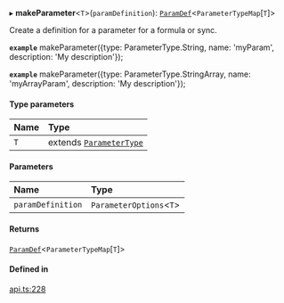 ▸ **makeParameter**<`T`\>(`paramDefinition`): [`ParamDef`](../interfaces/ParamDef.md)<`ParameterTypeMap`[`T`]\>

Create a definition for a parameter for a formula or sync.

**`example`**
makeParameter({type: ParameterType.String, name: 'myParam', description: 'My description'});

**`example`**
makeParameter({type: ParameterType.StringArray, name: 'myArrayParam', description: 'My description'});

#### Type parameters

| Name | Type |
| :------ | :------ |
| `T` | extends [`ParameterType`](../enums/ParameterType.md) |

#### Parameters

| Name | Type |
| :------ | :------ |
| `paramDefinition` | `ParameterOptions`<`T`\> |

#### Returns

[`ParamDef`](../interfaces/ParamDef.md)<`ParameterTypeMap`[`T`]\>

#### Defined in

[api.ts:228](https://github.com/coda/packs-sdk/blob/main/api.ts#L228)
